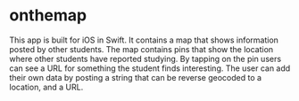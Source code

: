 # onthemap

This app is built for iOS in Swift. It contains a map that shows information posted by other students. The map contains pins that show the location where other students have reported studying. By tapping on the pin users can see a URL for something the student finds interesting. The user can add their own data by posting a string that can be reverse geocoded to a location, and a URL.
